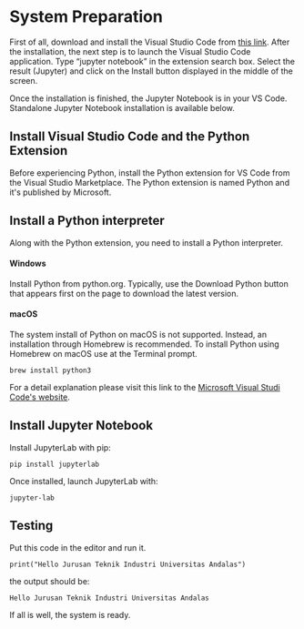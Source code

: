 # System Preparation

First of all, download and install the Visual Studio Code from [this link](https://code.visualstudio.com/Download). After the installation, the next step is to launch the Visual Studio Code application. Type “jupyter notebook” in the extension search box. Select the result (Jupyter) and click on the Install button displayed in the middle of the screen.

Once the installation is finished, the Jupyter Notebook is in your VS Code. Standalone Jupyter Notebook installation is available below.

## Install Visual Studio Code and the Python Extension

Before experiencing Python, install the Python extension for VS Code from the Visual Studio Marketplace. The Python extension is named Python and it's published by Microsoft. 

## Install a Python interpreter

Along with the Python extension, you need to install a Python interpreter.

#### Windows

Install Python from python.org. Typically, use the Download Python button that appears first on the page to download the latest version.

#### macOS

The system install of Python on macOS is not supported. Instead, an installation through Homebrew is recommended. To install Python using Homebrew on macOS use  at the Terminal prompt.

    brew install python3

For a detail explanation please visit this link to the [Microsoft Visual Studi Code's website](https://code.visualstudio.com/docs/python/python-tutorial).

## Install Jupyter Notebook

Install JupyterLab with pip:

    pip install jupyterlab

Once installed, launch JupyterLab with:

    jupyter-lab


## Testing

Put this code in the editor and run it.

    print("Hello Jurusan Teknik Industri Universitas Andalas")

the output should be:

    Hello Jurusan Teknik Industri Universitas Andalas
    
If all is well, the system is ready.
  
